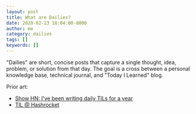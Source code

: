 ```yaml
---
layout: post
title: What are Dailies?
date: 2020-02-23 18:04:00-8000
author: me
category: dailies
tags: []
keywords: []
---
```


"Dailies" are short, concise posts that capture a single thought, idea, problem, or solution from that day. The goal is a cross between a personal knowledge base, technical journal, and "Today I Learned" blog.

Prior art:

* [Show HN: I've been writing daily TILs for a year](https://news.ycombinator.com/item?id=11068902)
* [TIL @ Hashrocket](https://til.hashrocket.com/)